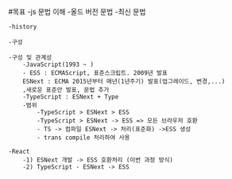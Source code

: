 #목표
    -js 문법 이해
        -올드 버전 문법
        -최신 문법

    -history

    -구성

    -구성 및 관계성
        -JavaScript(1993 ~ )
        - ESS : ECMAScript, 표준스크립트. 2009년 발표  
        ESNext : ECMA 2015년부터 매년(1년주기) 발표(업그레이드, 변경,...)
        ,새로운 표준안 발표, 문법 추가
        -TypeScript : ESNext + Type
        -범위
            -TypeScript > ESNext > ESS
            -TypeScript > ESNext -> ESS => 모든 브라우저 호환 
            - TS -> 컴파일 ESNext -> 처리(표준화) ->ESS 생성
            - trans compile 처리하여 사용

    -React
        -1) ESNext 개발 -> ESS 호환처리 (이번 과정 방식)
        -2) TypeScript - ESNext -> ESS

    
